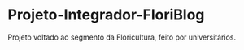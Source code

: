 # Projeto-Integrador-FloriBlog
Projeto voltado ao segmento da Floricultura, feito por universitários.
